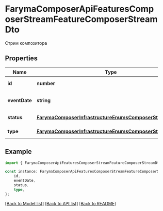 # FarymaComposerApiFeaturesComposerStreamFeatureComposerStreamDto

Стрим композитора

## Properties

Name | Type | Description | Notes
------------ | ------------- | ------------- | -------------
**id** | **number** | Id стрима | [default to undefined]
**eventDate** | **string** | Дата проведения стрима | [default to undefined]
**status** | [**FarymaComposerInfrastructureEnumsComposerStreamStatus**](FarymaComposerInfrastructureEnumsComposerStreamStatus.md) | Статус стрима | [default to undefined]
**type** | [**FarymaComposerInfrastructureEnumsComposerStreamType**](FarymaComposerInfrastructureEnumsComposerStreamType.md) | Тип стрима | [default to undefined]

## Example

```typescript
import { FarymaComposerApiFeaturesComposerStreamFeatureComposerStreamDto } from './api';

const instance: FarymaComposerApiFeaturesComposerStreamFeatureComposerStreamDto = {
    id,
    eventDate,
    status,
    type,
};
```

[[Back to Model list]](../README.md#documentation-for-models) [[Back to API list]](../README.md#documentation-for-api-endpoints) [[Back to README]](../README.md)
